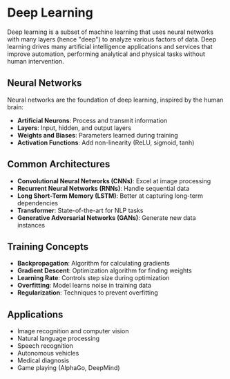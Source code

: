 # Deep Learning

Deep learning is a subset of machine learning that uses neural networks with many layers (hence "deep") to analyze various factors of data. Deep learning drives many artificial intelligence applications and services that improve automation, performing analytical and physical tasks without human intervention.

## Neural Networks

Neural networks are the foundation of deep learning, inspired by the human brain:

- **Artificial Neurons**: Process and transmit information
- **Layers**: Input, hidden, and output layers
- **Weights and Biases**: Parameters learned during training
- **Activation Functions**: Add non-linearity (ReLU, sigmoid, tanh)

## Common Architectures

- **Convolutional Neural Networks (CNNs)**: Excel at image processing
- **Recurrent Neural Networks (RNNs)**: Handle sequential data
- **Long Short-Term Memory (LSTM)**: Better at capturing long-term dependencies
- **Transformer**: State-of-the-art for NLP tasks
- **Generative Adversarial Networks (GANs)**: Generate new data instances

## Training Concepts

- **Backpropagation**: Algorithm for calculating gradients
- **Gradient Descent**: Optimization algorithm for finding weights
- **Learning Rate**: Controls step size during optimization
- **Overfitting**: Model learns noise in training data
- **Regularization**: Techniques to prevent overfitting

## Applications

- Image recognition and computer vision
- Natural language processing
- Speech recognition
- Autonomous vehicles
- Medical diagnosis
- Game playing (AlphaGo, DeepMind)